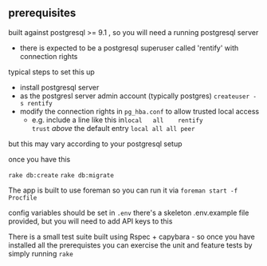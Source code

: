 ## prerequisites

built against postgresql >= 9.1 , so you will need a running postgresql server

- there is expected to be a postgresql superuser called 'rentify' with connection rights

typical steps to set this up

- install postgresql server
- as the postgresl server admin account (typically postgres) `createuser -s rentify`
- modify the connection rights in `pg_hba.conf` to allow trusted local access
  - e.g. include a line like this in`local   all    rentify                  trust`    _above_ the default entry  `local all all peer`

but this may vary according to your postgresql setup

once you have this

`rake db:create`
`rake db:migrate`

The app is built to use foreman so you can run it via `foreman start -f Procfile`

config variables should be set in ``.env``
there's a skeleton .env.example file provided, but you will need to add API keys to this


There is a small test suite built using Rspec + capybara - so once you have installed all the prerequistes you can exercise the unit and feature tests by simply running `rake`

